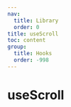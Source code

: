 ```yaml
---
nav:
  title: Library
  order: 0
title: useScroll
toc: content
group:
  title: Hooks
  order: -998
---
```


# useScroll

<code src="./usage/demo1.tsx"></code>
